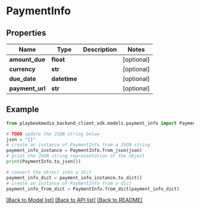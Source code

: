 # PaymentInfo


## Properties

Name | Type | Description | Notes
------------ | ------------- | ------------- | -------------
**amount_due** | **float** |  | [optional] 
**currency** | **str** |  | [optional] 
**due_date** | **datetime** |  | [optional] 
**payment_url** | **str** |  | [optional] 

## Example

```python
from playbookmedia_backend_client_sdk.models.payment_info import PaymentInfo

# TODO update the JSON string below
json = "{}"
# create an instance of PaymentInfo from a JSON string
payment_info_instance = PaymentInfo.from_json(json)
# print the JSON string representation of the object
print(PaymentInfo.to_json())

# convert the object into a dict
payment_info_dict = payment_info_instance.to_dict()
# create an instance of PaymentInfo from a dict
payment_info_from_dict = PaymentInfo.from_dict(payment_info_dict)
```
[[Back to Model list]](../README.md#documentation-for-models) [[Back to API list]](../README.md#documentation-for-api-endpoints) [[Back to README]](../README.md)


